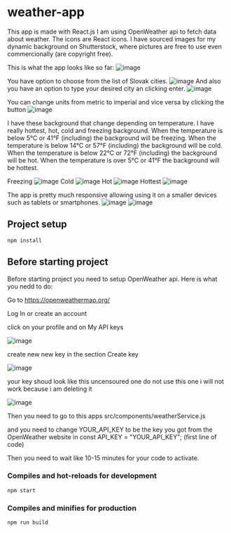 # weather-app
This app is made with React.js
I am using OpenWeather api to fetch data about weather. 
The icons are React icons.
I have sourced images for my dynamic background on Shutterstock, where pictures are free to use even commercionally (are copyright free).

This is what the app looks like so far:
![image](https://github.com/DarinaKasprisinova/weather-temperature-app/assets/61416662/cc824592-44da-4663-97fa-e19774fc6370)

You have option to choose from the list of Slovak cities.
![image](https://github.com/DarinaKasprisinova/weather-temperature-app/assets/61416662/b39c42c6-7a65-4233-9eb5-c1cc69b65ab4)
And also you have an option to type your desired city an clicking enter. 
![image](https://github.com/DarinaKasprisinova/weather-temperature-app/assets/61416662/6fd96a2b-38e4-4127-89b4-f202051e41bd)

You can change units from metric to imperial and vice versa by clicking the button 
![image](https://github.com/DarinaKasprisinova/weather-temperature-app/assets/61416662/03bf0d95-a82f-4b4c-80df-e8e31e7d56b8)

I have these background that change depending on temperature. I have really hottest, hot, cold and freezing background. 
When the temperature is below 5°C or 41°F (including) the background will be freezing.
When the temperature is below 14°C or 57°F (including) the background will be cold.
When the temperature is below 22°C or 72°F (including) the background will be hot.
When the temperature is over 5°C or 41°F the background will be hottest.

Freezing
![image](https://github.com/DarinaKasprisinova/weather-temperature-app/assets/61416662/89d066b3-f5db-42f8-8615-01a19d4df0aa)
Cold
![image](https://github.com/DarinaKasprisinova/weather-temperature-app/assets/61416662/65cdf55a-4103-454d-b9f9-9ec683e01778)
Hot
![image](https://github.com/DarinaKasprisinova/weather-temperature-app/assets/61416662/91f9012f-7e49-4cdf-9da7-c5ff72341fac)
Hottest
![image](https://github.com/DarinaKasprisinova/weather-temperature-app/assets/61416662/e7b7a2f9-4df8-4e15-83d7-0b1b813bd4a1)

The app is pretty much responsive allowing using it on a smaller devices such as tablets or smartphones. 
![image](https://github.com/DarinaKasprisinova/weather-temperature-app/assets/61416662/62d4357f-33fb-4f9a-a2cc-d609ea6cef3c)
![image](https://github.com/DarinaKasprisinova/weather-temperature-app/assets/61416662/70a67157-03eb-4b9d-81c7-52b8ce234ab3)




## Project setup
```
npm install
```

## Before starting project

Before starting project you need to setup OpenWeather api. Here is what you nedd to do:

Go to  https://openweathermap.org/ 

Log In or create an account 

click on your profile and on My API keys 

![image](https://github.com/DarinaKasprisinova/weather-temperature-app/assets/61416662/465c52b1-1ab2-4935-8565-7b45a3638247)

create new new key in the section Create key 

![image](https://github.com/DarinaKasprisinova/weather-temperature-app/assets/61416662/1ba4412a-e320-41f7-ac22-039432b4ad64)

your key shoud look like this uncensoured one do not use this one i will not work because i am deleting it 

![image](https://github.com/DarinaKasprisinova/weather-temperature-app/assets/61416662/a6e01d81-080f-4312-9553-42e95a62bc4a)

Then you need to go to this apps src/components/weatherService.js

and you need to change YOUR_API_KEY to be the key you got from the OpenWeather website in  const API_KEY = "YOUR_API_KEY"; (first line of code)

Then you need to wait like 10-15 minutes for your code to activate. 



### Compiles and hot-reloads for development
```
npm start
```

### Compiles and minifies for production
```
npm run build
```

<!-- 

# Getting Started with Create React App

This project was bootstrapped with [Create React App](https://github.com/facebook/create-react-app).

## Available Scripts

In the project directory, you can run:

### `npm start`

Runs the app in the development mode.\
Open [http://localhost:3000](http://localhost:3000) to view it in your browser.

The page will reload when you make changes.\
You may also see any lint errors in the console.

### `npm test`

Launches the test runner in the interactive watch mode.\
See the section about [running tests](https://facebook.github.io/create-react-app/docs/running-tests) for more information.

### `npm run build`

Builds the app for production to the `build` folder.\
It correctly bundles React in production mode and optimizes the build for the best performance.

The build is minified and the filenames include the hashes.\
Your app is ready to be deployed!

See the section about [deployment](https://facebook.github.io/create-react-app/docs/deployment) for more information.

### `npm run eject`

**Note: this is a one-way operation. Once you `eject`, you can't go back!**

If you aren't satisfied with the build tool and configuration choices, you can `eject` at any time. This command will remove the single build dependency from your project.

Instead, it will copy all the configuration files and the transitive dependencies (webpack, Babel, ESLint, etc) right into your project so you have full control over them. All of the commands except `eject` will still work, but they will point to the copied scripts so you can tweak them. At this point you're on your own.

You don't have to ever use `eject`. The curated feature set is suitable for small and middle deployments, and you shouldn't feel obligated to use this feature. However we understand that this tool wouldn't be useful if you couldn't customize it when you are ready for it.

## Learn More

You can learn more in the [Create React App documentation](https://facebook.github.io/create-react-app/docs/getting-started).

To learn React, check out the [React documentation](https://reactjs.org/).

### Code Splitting

This section has moved here: [https://facebook.github.io/create-react-app/docs/code-splitting](https://facebook.github.io/create-react-app/docs/code-splitting)

### Analyzing the Bundle Size

This section has moved here: [https://facebook.github.io/create-react-app/docs/analyzing-the-bundle-size](https://facebook.github.io/create-react-app/docs/analyzing-the-bundle-size)

### Making a Progressive Web App

This section has moved here: [https://facebook.github.io/create-react-app/docs/making-a-progressive-web-app](https://facebook.github.io/create-react-app/docs/making-a-progressive-web-app)

### Advanced Configuration

This section has moved here: [https://facebook.github.io/create-react-app/docs/advanced-configuration](https://facebook.github.io/create-react-app/docs/advanced-configuration)

### Deployment

This section has moved here: [https://facebook.github.io/create-react-app/docs/deployment](https://facebook.github.io/create-react-app/docs/deployment)

### `npm run build` fails to minify

This section has moved here: [https://facebook.github.io/create-react-app/docs/troubleshooting#npm-run-build-fails-to-minify](https://facebook.github.io/create-react-app/docs/troubleshooting#npm-run-build-fails-to-minify)

-->
